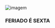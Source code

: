 ![imagem](https://www.icegif.com/wp-content/uploads/neymar-da-silva-santos-junior-icegif-5.gif)

### FERIADO É SEXTA 

<!--
**JotaM30/JotaM30** is a ✨ _special_ ✨ repository because its `README.md` (this file) appears on your GitHub profile.

Here are some ideas to get you started:

- 🔭 I’m currently working on ...
- 🌱 I’m currently learning ...
- 👯 I’m looking to collaborate on ...
- 🤔 I’m looking for help with ...
- 💬 Ask me about ...
- 📫 How to reach me: ...
- 😄 Pronouns: ...
- ⚡ Fun fact: ...
-->
